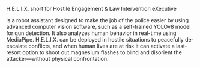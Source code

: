 H.E.L.I.X. short for Hostile Engagement & Law Intervention eXecutive

is a robot assistant designed to make the job of the police easier by using advanced computer vision software,
such as a self-trained YOLOv8 model for gun detection. It also analyzes human behavior in real-time using MediaPipe. 
H.E.L.I.X. can be deployed in hostile situations to peacefully de-escalate conflicts, and when human lives are at risk it 
can activate a last-resort option to shoot out magnesium flashes to blind and disorient the attacker—without physical confrontation.
